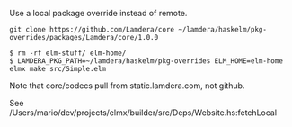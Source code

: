 Use a local package override instead of remote.

```
git clone https://github.com/Lamdera/core ~/lamdera/haskelm/pkg-overrides/packages/Lamdera/core/1.0.0

$ rm -rf elm-stuff/ elm-home/
$ LAMDERA_PKG_PATH=~/lamdera/haskelm/pkg-overrides ELM_HOME=elm-home elmx make src/Simple.elm
```

Note that core/codecs pull from static.lamdera.com, not github.

See /Users/mario/dev/projects/elmx/builder/src/Deps/Website.hs:fetchLocal
